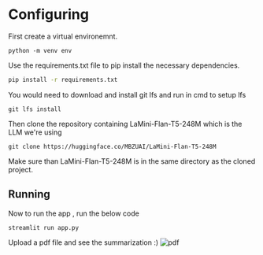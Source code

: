 # Configuring
First create a virtual environemnt.
```
python -m venv env
```
Use the requirements.txt file to pip install the necessary dependencies.

```bash
pip install -r requirements.txt
```
You would need to download and install git lfs 
and run in cmd to setup lfs
```
git lfs install 
```
Then clone the repository containing LaMini-Flan-T5-248M which is the LLM we're using
```
git clone https://huggingface.co/MBZUAI/LaMini-Flan-T5-248M
```
Make sure than LaMini-Flan-T5-248M is in the same directory as the cloned project.
## Running
Now to run the app , run the below code
```
streamlit run app.py
```
Upload a pdf file and see the summarization :)
![pdf](https://github.com/hith3sh/PDFInsight/assets/83839061/1254f408-e0be-4723-a2b4-85c02267b272)

